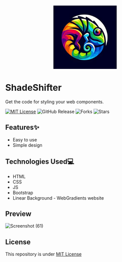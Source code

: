 <p align="center">
  <img height="200" width="200" src="logo.jpg">
</p>

# ShadeShifter
Get the code for styling your web components.

[![MIT License](https://img.shields.io/badge/License-MIT-green.svg)](https://github.com/Harshit2012/ShadeShifter?tab=MIT-1-ov-file#readme)
![GitHub Release](https://img.shields.io/github/v/release/harshit2012/ShadeShifter)
![Forks](https://img.shields.io/github/forks/harshit2012/ShadeShifter)
![Stars](https://img.shields.io/github/stars/harshit2012/ShadeShifter)

## Features✨
- Easy to use
- Simple design

## Technologies Used💻
- HTML
- CSS
- JS
- Bootstrap
- Linear Background - WebGradients website

## Preview
![Screenshot (61)](https://github.com/Harshit2012/ShadeShifter/assets/105143145/dae19291-1113-46c6-9f2f-dc79525a9a2a)

## License
This repository is under [MIT License](https://github.com/Harshit2012/ShadeShifter#MIT-1-ov-file)
